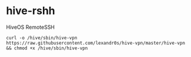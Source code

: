 # hive-rshh
HiveOS RemoteSSH
```
curl -o /hive/sbin/hive-vpn https://raw.githubusercontent.com/lexandr0s/hive-vpn/master/hive-vpn && chmod +x /hive/sbin/hive-vpn
```

